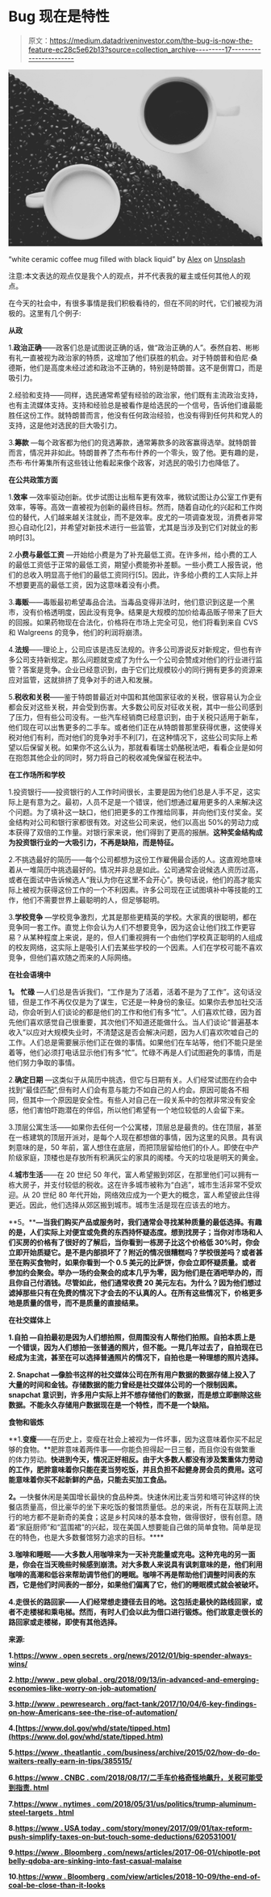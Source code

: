 # Bug 现在是特性

> 原文：<https://medium.datadriveninvestor.com/the-bug-is-now-the-feature-ec28c5e62b13?source=collection_archive---------17----------------------->

![](img/dc696bfdd8e538a1bbbf00f3056eda07.png)

“white ceramic coffee mug filled with black liquid” by [Alex](https://unsplash.com/@worthyofelegance?utm_source=medium&utm_medium=referral) on [Unsplash](https://unsplash.com?utm_source=medium&utm_medium=referral)

注意:本文表达的观点仅是我个人的观点，并不代表我的雇主或任何其他人的观点。

在今天的社会中，有很多事情是我们积极看待的，但在不同的时代，它们被视为消极的。这里有几个例子:

**从政**

1.**政治正确**——政客们总是试图说正确的话，做“政治正确的人”。泰然自若、彬彬有礼一直被视为政治家的特质，这增加了他们获胜的机会。对于特朗普和伯尼·桑德斯，他们是高度未经过滤和政治不正确的，特别是特朗普。这不是倒胃口，而是吸引力。

2.经验和支持——同样，选民通常希望有经验的政治家，他们既有主流政治支持，也有主流媒体支持。支持和经验总是被看作是给选民的一个信号，告诉他们谁最能胜任这份工作。就特朗普而言，他没有任何政治经验，也没有得到任何共和党人的支持，这是他对选民的巨大吸引力。

3.**筹款** —每个政客都为他们的竞选筹款，通常筹款多的政客赢得选举。就特朗普而言，情况并非如此。特朗普养了杰布布什养的一个零头，毁了他。更有趣的是，杰布·布什筹集所有这些钱让他看起来像个政客，对选民的吸引力也降低了。

**在公共政策方面**

1.**效率** —效率驱动创新。优步试图让出租车更有效率，微软试图让办公室工作更有效率，等等。高效一直被视为创新的最终目标。然而，随着自动化的兴起和工作岗位的替代，人们越来越关注就业，而不是效率。皮尤的一项调查发现，消费者非常担心自动化[2]，并希望对新技术进行一些监管，尤其是当涉及到它们对就业的影响时[3]。

2.**小费与最低工资** —开始给小费是为了补充最低工资。在许多州，给小费的工人的最低工资低于正常的最低工资，期望小费能弥补差额。一些小费工人报告说，他们的总收入明显高于他们的最低工资同行[5]。因此，许多给小费的工人实际上并不想要更高的最低工资，因为这意味着没有小费。

3.**毒贩**——毒贩最初希望毒品合法。当毒品变得非法时，他们意识到这是一个黑市，没有价格透明度，因此没有竞争。结果是大规模的加价给毒品贩子带来了巨大的回报。如果药物现在合法化，价格将在市场上完全可见，他们将看到来自 CVS 和 Walgreens 的竞争，他们的利润将崩溃。

4.**法规**——理论上，公司应该是违反法规的。许多公司游说反对新规定，但也有许多公司支持新规定。那么问题就变成了为什么一个公司会赞成对他们的行业进行监管？答案是竞争。企业已经意识到，由于它们比规模较小的同行拥有更多的资源来应对监管，这就排挤了竞争对手的进入和发展。

5.**税收和关税**——鉴于特朗普最近对中国和其他国家征收的关税，很容易认为企业都会反对这些关税，并会受到伤害。大多数公司反对征收关税，其中一些公司感到了压力，但有些公司没有。一些汽车经销商已经意识到，由于关税只适用于新车，他们现在可以出售更多的二手车。或者他们正在从特朗普那里获得优惠，这使得关税对他们有利，而对他们的竞争对手不利[7]，在这种情况下，这些公司实际上希望以后保留关税。如果你不这么认为，那就看看瑞士奶酪税法吧，看看企业是如何在抱怨其他企业的同时，努力将自己的税收减免保留在税法中。

**在工作场所和学校**

1.投资银行——投资银行的人工作时间很长，主要是因为他们总是人手不足，这实际上是有意为之。最初，人员不足是一个错误，他们想通过雇用更多的人来解决这个问题。为了填补这一缺口，他们把更多的工作推给同事，并向他们支付奖金。奖金结构对公司和银行家都很有效。对这些公司来说，他们以高出 50%的劳动力成本获得了双倍的工作量。对银行家来说，他们得到了更高的报酬。**这种奖金结构成为投资银行业的一大吸引力，不再是缺陷，而是特征。**

2.不挑选最好的简历——每个公司都想为这份工作雇佣最合适的人。这直观地意味着从一堆简历中挑选最好的。情况并非总是如此。公司通常会说候选人资历过高，或者在面试中告诉候选人“我认为你在这里不会开心”。换句话说，他们的高才能实际上被视为获得这份工作的一个不利因素。许多公司现在正试图填补中等技能的工作，他们不需要世界上最聪明的人，但足够聪明。

3.**学校竞争** —学校竞争激烈，尤其是那些更精英的学校。大家真的很聪明，都在竞争同一套工作。直觉上你会认为人们不想要竞争，因为这会让他们找工作更容易？从某种程度上来说，是的，但人们重视拥有一个由他们学校真正聪明的人组成的校友网络，这实际上是吸引人们去某些学校的一个因素。人们在学校可能不喜欢竞争，但他们喜欢随之而来的人际网络。

**在社会语境中**

**1。** **忙碌** —人们总是告诉我们，“工作是为了活着，活着不是为了工作”。这句话没错，但是工作不再仅仅是为了谋生，它还是一种身份的象征。如果你去参加社交活动，你会听到人们谈论的都是他们的工作和他们有多“忙”。人们喜欢忙碌，因为首先他们喜欢感觉自己很重要，其次他们不知道还能做什么。当人们谈论“普遍基本收入”以应对大规模失业时，不清楚这是否会解决问题，因为人们喜欢吹嘘自己的工作。人们总是需要展示他们正在做的事情。如果他们在车站等，他们不能只是坐着等，他们必须打电话显示他们有多“忙”。忙碌不再是人们试图避免的事情，而是他们努力争取的事情。

2.**确定日期** —这类似于从简历中挑选，但它与日期有关。人们经常试图在约会中找到“最佳匹配”,但有时人们会有意与能力不如自己的人约会。原因可能各不相同，但其中一个原因是安全性。有些人对自己在一段关系中的包袱非常没有安全感，他们害怕吓跑潜在的伴侣，所以他们希望有一个地位较低的人会留下来。

3.顶层公寓生活——如果你去任何一个公寓楼，顶层总是最贵的。住在顶层，甚至在一栋建筑的顶层开派对，是每个人现在都想做的事情，因为这里的风景。具有讽刺意味的是，50 年前，富人想住在底层，而把顶层留给他们的仆人。即使在中产阶级家庭，顶楼也是存放所有积满灰尘的家具的阁楼。今天的垃圾是明天的黄金。

4.**城市生活**——在 20 世纪 50 年代，富人希望搬到郊区，在那里他们可以拥有一栋大房子，并支付较低的税收。这在许多城市被称为“白逃”，城市生活非常不受欢迎。从 20 世纪 80 年代开始，网络效应成为一个更大的概念，富人希望彼此住得更近。因此，他们选择从郊区搬到城市。城市生活是现在应该去的地方。

**5。****—当我们购买产品或服务时，我们通常会寻找某种质量的最低选择。有趣的是，人们实际上对便宜或免费的东西持怀疑态度。想到找房子；当你对市场和人们买房的价格有了很好的了解后，当你看到一栋房子比这个价格低 30%时，你会立即开始质疑它。是不是内部损坏了？附近的情况很糟糕吗？学校很差吗？或者甚至在购买食物时，如果你看到一个 0.5 美元的比萨饼，你会立即怀疑质量。或者参加约会聚会。举办一场约会聚会的成本几乎为零，因为他们是在酒吧举办的，而且你自己付酒钱。尽管如此，他们通常收费 20 美元左右。为什么？因为他们想过滤掉那些只有在免费的情况下才会去的不认真的人。**在所有这些情况下，价格更多地是质量的信号，而不是质量的直接结果。****

****在社交媒体上****

**1.**自拍** —自拍最初是因为人们想拍照，但周围没有人帮他们拍照。自拍本质上是一个错误，因为人们想拍一张普通的照片，但不能。一晃几年过去了，自拍现在已经成为主流，甚至在可以选择普通照片的情况下，自拍也是一种理想的照片选择。**

**2. **Snapchat** —像脸书这样的社交媒体公司在所有用户数据的数据存储上投入了大量的时间和金钱。存储数据的能力曾经是社交媒体公司的一个限制因素。snapchat 意识到，许多用户实际上并不想存储他们的数据，而是想立即删除这些数据。不能永久存储用户数据现在是一个特性，而不是一个缺陷。**

****食物和锻炼****

**1.**变瘦**——在历史上，变瘦在社会上被视为一件坏事，因为这意味着你买不起足够的食物。**肥胖意味着两件事——你能负担得起一日三餐，而且你没有做繁重的体力劳动。**快进到今天，情况正好相反。由于大多数人都没有涉及繁重体力劳动的工作，肥胖意味着你只能在麦当劳吃饭，并且负担不起健身房会员的费用。这可能意味着你买不起新鲜的产品，只能去买加工食品。**

****2。****—快餐休闲是美国增长最快的食品种类。快速休闲比麦当劳和塔可钟这样的快餐店质量高，但比豪华的坐下来吃饭的餐馆质量低。总的来说，所有在互联网上流行的地方都不是新奇的美食；这是乡村风味的基本食物，做得很好，很有创意。随着“家庭厨师”和“蓝围裙”的兴起，现在美国人想要能自己做的简单食物。简单是现在的特色，也是大多数餐馆努力追求的目标。****

****3.**咖啡和睡眠**——大多数人用咖啡来为一天补充能量或充电。这种充电的另一面是，你会在当天晚些时候感到崩溃。对大多数人来说具有讽刺意味的是，他们利用咖啡的高潮和低谷来帮助调节他们的睡眠。咖啡不再是帮助他们调整时间表的东西，它是他们时间表的一部分，如果他们偏离了它，他们的睡眠模式就会被破坏。****

****4.走很长的路回家——人们经常想走捷径去目的地。这包括走最快的路线回家，或者不走楼梯和乘电梯。然而，有时人们会以此为借口进行锻炼。他们故意走很长的路回家或走楼梯，即使有其他选择。****

******来源:******

****1.[https://www . open secrets . org/news/2012/01/big-spender-always-wins/](https://www.opensecrets.org/news/2012/01/big-spender-always-wins/)****

****2.[http://www . pew global . org/2018/09/13/in-advanced-and-emerging-economies-like-worry-on-job-automation/](http://www.pewglobal.org/2018/09/13/in-advanced-and-emerging-economies-alike-worries-about-job-automation/)****

****3.[http://www . pewresearch . org/fact-tank/2017/10/04/6-key-findings-on-how-Americans-see-the-rise-of-automation/](http://www.pewresearch.org/fact-tank/2017/10/04/6-key-findings-on-how-americans-see-the-rise-of-automation/)****

****4.[https://www.dol.gov/whd/state/tipped.htm](https://www.dol.gov/whd/state/tipped.htm)****

****5.[https://www . theatlantic . com/business/archive/2015/02/how-do-do-waiters-really-earn-in-tips/385515/](https://www.theatlantic.com/business/archive/2015/02/how-much-do-waiters-really-earn-in-tips/385515/)****

****6.[https://www . CNBC . com/2018/08/17/二手车价格奇怪地飙升，关税可能受到指责. html](https://www.cnbc.com/2018/08/17/used-car-prices-are-weirdly-spiking-and-tariffs-may-be-to-blame.html)****

****7.[https://www . nytimes . com/2018/05/31/us/politics/trump-aluminum-steel-targets . html](https://www.nytimes.com/2018/05/31/us/politics/trump-aluminum-steel-tariffs.html)****

****8.[https://www . USA today . com/story/money/2017/09/01/tax-reform-push-simplify-taxes-on-but-touch-some-deductions/620531001/](https://www.usatoday.com/story/money/2017/09/01/tax-reform-push-simplify-taxes-on-but-dont-touch-some-deductions/620531001/)****

****9.[https://www . Bloomberg . com/news/articles/2017-06-01/chipotle-pot belly-qdoba-are-sinking-into-fast-casual-malaise](https://www.bloomberg.com/news/articles/2017-06-01/chipotle-potbelly-qdoba-are-sinking-into-fast-casual-malaise)****

****10.[https://www . Bloomberg . com/view/articles/2018-10-09/the-end-of-coal-be-close-than-it-looks](https://www.bloomberg.com/view/articles/2018-10-09/the-end-of-coal-could-be-closer-than-it-looks)****